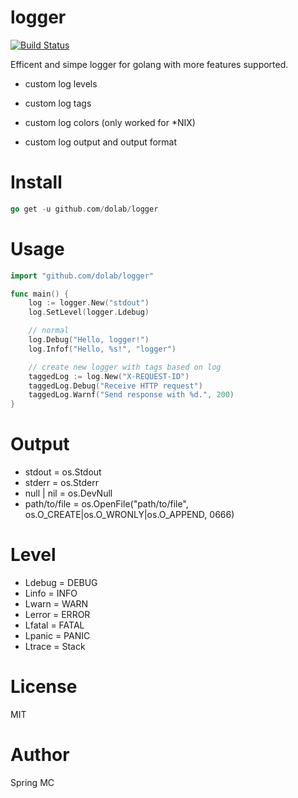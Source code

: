 # logger

[![Build Status](https://travis-ci.org/dolab/logger.svg?branch=master)](https://travis-ci.org/dolab/logger)

Efficent and simpe logger for golang with more features supported.

- custom log levels

- custom log tags

- custom log colors (only worked for *NIX)

- custom log output and output format

# Install

```go
go get -u github.com/dolab/logger
```

# Usage
```go
import "github.com/dolab/logger"

func main() {
    log := logger.New("stdout")
    log.SetLevel(logger.Ldebug)

    // normal
    log.Debug("Hello, logger!")
    log.Infof("Hello, %s!", "logger")

    // create new logger with tags based on log
    taggedLog := log.New("X-REQUEST-ID")
    taggedLog.Debug("Receive HTTP request")
    taggedLog.Warnf("Send response with %d.", 200)
}
```

# Output

- stdout = os.Stdout
- stderr = os.Stderr
- null | nil = os.DevNull
- path/to/file = os.OpenFile("path/to/file", os.O_CREATE|os.O_WRONLY|os.O_APPEND, 0666)

# Level

- Ldebug = DEBUG
- Linfo = INFO
- Lwarn = WARN
- Lerror = ERROR
- Lfatal = FATAL
- Lpanic = PANIC
- Ltrace = Stack

# License

MIT

# Author

Spring MC
